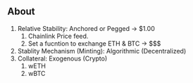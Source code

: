 ## About

1. Relative Stability: Anchored or Pegged -> $1.00
    1. Chainlink Price feed.
    2. Set a fucntion to exchange ETH & BTC -> $$$
2. Stablity Mechanism (Minting): Algorithmic (Decentralized)
3. Collateral: Exogenous (Crypto)
    1. wETH
    2. wBTC

